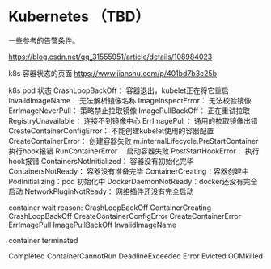 # Kubernetes （TBD）

一些参考的告警条件。

https://blog.csdn.net/qq_31555951/article/details/108984023

k8s 容器状态的页面
https://www.jianshu.com/p/401bd7b3c25b


k8s pod 状态
CrashLoopBackOff： 容器退出，kubelet正在将它重启
InvalidImageName： 无法解析镜像名称
ImageInspectError： 无法校验镜像
ErrImageNeverPull： 策略禁止拉取镜像
ImagePullBackOff： 正在重试拉取
RegistryUnavailable： 连接不到镜像中心
ErrImagePull： 通用的拉取镜像出错
CreateContainerConfigError： 不能创建kubelet使用的容器配置
CreateContainerError： 创建容器失败
m.internalLifecycle.PreStartContainer  执行hook报错
RunContainerError： 启动容器失败
PostStartHookError： 执行hook报错 
ContainersNotInitialized： 容器没有初始化完毕
ContainersNotReady： 容器没有准备完毕 
ContainerCreating：容器创建中
PodInitializing：pod 初始化中 
DockerDaemonNotReady：docker还没有完全启动
NetworkPluginNotReady： 网络插件还没有完全启动



container wait reason:
CrashLoopBackOff
ContainerCreating
CrashLoopBackOff
CreateContainerConfigError
CreateContainerError
ErrImagePull
ImagePullBackOff
InvalidImageName

container terminated

Completed
ContainerCannotRun
DeadlineExceeded
Error
Evicted
OOMkilled